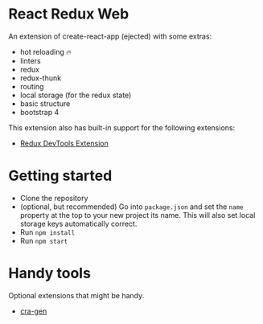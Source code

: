 # React Redux Web

An extension of create-react-app (ejected) with some extras:

- hot reloading :fire:
- linters
- redux
- redux-thunk
- routing
- local storage (for the redux state)
- basic structure
- bootstrap 4

This extension also has built-in support for the following extensions:

- [Redux DevTools Extension](https://github.com/zalmoxisus/redux-devtools-extension#installation)


# Getting started

- Clone the repository
- (optional, but recommended) Go into `package.json` and set the `name` property
  at the top to your new project its name. This will also set local storage keys
  automatically correct.
- Run `npm install`
- Run `npm start`

# Handy tools

Optional extensions that might be handy.

- [cra-gen](https://github.com/kkoomen/cra-gen)
